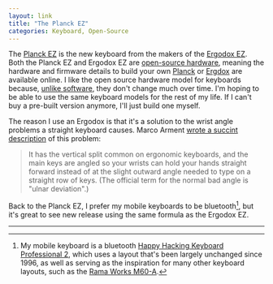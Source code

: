 ```yaml
---
layout: link
title: "The Planck EZ"
categories: Keyboard, Open-Source
---
```


The [Planck EZ](https://ergodox-ez.com/pages/planck) is the new keyboard from the makers of the [Ergodox EZ](https://ergodox-ez.com). Both the Planck EZ and Ergodox EZ are [open-source hardware](https://en.wikipedia.org/wiki/Open-source_hardware), meaning the hardware and firmware details to build your own [Planck](https://olkb.com/planck) or [Ergdox](https://www.ergodox.io) are available online. I like the open source hardware model for keyboards because, [unlike software](/2019/04/03/open-source-paid/), they don't change much over time. I'm hoping to be able to use the same keyboard models for the rest of my life. If I can't buy a pre-built version anymore, I'll just build one myself.

The reason I use an Ergodox is that it's a solution to the wrist angle problems a straight keyboard causes. Marco Arment [wrote a succint description](http://articles.marco.org/171) of this problem:

> It has the vertical split common on ergonomic keyboards, and the main keys are angled so your wrists can hold your hands straight forward instead of at the slight outward angle needed to type on a straight row of keys. (The official term for the normal bad angle is "ulnar deviation".)

Back to the Planck EZ, I prefer my mobile keyboards to be bluetooth[^hhkb], but it's great to see new release using the same formula as the Ergodox EZ. 

* * *

[^hhkb]: My mobile keyboard is a bluetooth [Happy Hacking Keyboard Professional 2](https://en.wikipedia.org/wiki/Happy_Hacking_Keyboard), which uses a layout that's been largely unchanged since 1996, as well as serving as the inspiration for many other keyboard layouts, such as the [Rama Works M60-A](https://rama.works/m60-a/).
